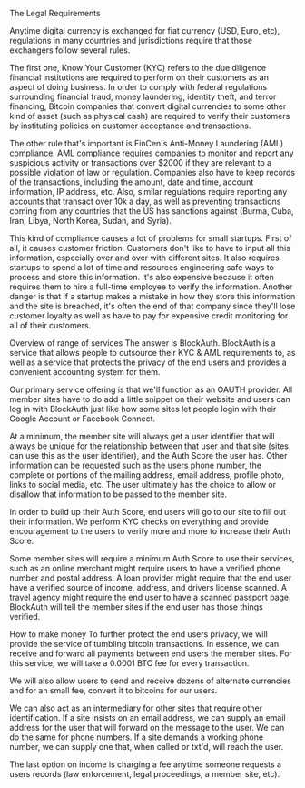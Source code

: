 The Legal Requirements

Anytime digital currency is exchanged for fiat currency (USD, Euro, etc), regulations in many countries and jurisdictions require that those exchangers follow several rules. 

The first one, Know Your Customer (KYC) refers to the due diligence financial institutions are required to perform on their customers as an aspect of doing business. In order to comply with federal regulations surrounding financial fraud, money laundering, identity theft, and terror financing, Bitcoin companies that convert digital currencies to some other kind of asset (such as physical cash) are required to verify their customers by instituting policies on customer acceptance and transactions.

The other rule that's important is FinCen's Anti-Money Laundering (AML) compliance. 
AML compliance requires companies to monitor and report any suspicious activity or transactions over $2000 if they are relevant to a possible violation of law or regulation. Companies also have to keep records of the transactions, including the amount, date and time, account information, IP address, etc. Also, similar regulations require reporting any accounts that transact over 10k a day, as well as preventing transactions coming from any countries that the US has sanctions against (Burma, Cuba, Iran, Libya, North Korea, Sudan, and Syria). 

This kind of compliance causes a lot of problems for small startups. First of all, it causes customer friction. Customers don't like to have to input all this information, especially over and over with different sites. It also requires startups to spend a lot of time and resources engineering safe ways to process and store this information. It's also expensive because it often requires them to hire a full-time employee to verify the information. Another danger is that if a startup makes a mistake in how they store this information and the site is breached, it's often the end of that company since they'll lose customer loyalty as well as have to pay for expensive credit monitoring for all of their customers. 

Overview of range of services
The answer is BlockAuth. BlockAuth is a service that allows people to outsource their KYC & AML requirements to, as well as a service that protects the privacy of the end users and provides a convenient accounting system for them. 

Our primary service offering is that we'll function as an OAUTH provider. All member sites have to do add a little snippet on their website and users can log in with BlockAuth just like how some sites let people login with their Google Account or Facebook Connect. 

At a minimum, the member site will always get a user identifier that will always be unique for the relationship between that user and that site (sites can use this as the user identifier), and the Auth Score the user has. Other information can be requested such as the users phone number, the complete or portions of the mailing address, email address, profile photo, links to social media, etc. The user ultimately has the choice to allow or disallow that information to be passed to the member site. 

In order to build up their Auth Score, end users will go to our site to fill out their information. We perform KYC checks on everything and provide encouragement to the users to verify more and more to increase their Auth Score. 

Some member sites will require a minimum Auth Score to use their services, such as an online merchant might require users to have a verified phone number and postal address. A loan provider might require that the end user have a verified source of income, address, and drivers license scanned. A travel agency might require the end user to have a scanned passport page. BlockAuth will tell the member sites if the end user has those things verified. 


How to make money
To further protect the end users privacy, we will provide the service of tumbling bitcoin transactions. In essence, we can receive and forward all payments between end users the member sites. For this service, we will take a 0.0001 BTC fee for every transaction. 

We will also allow users to send and receive dozens of alternate currencies and for an small fee, convert it to bitcoins for our users. 

We can also act as an intermediary for other sites that require other identification. If a site insists on an email address, we can supply an email address for the user that will forward on the message to the user. We can do the same for phone numbers. If a site demands a working phone number, we can supply one that, when called or txt'd, will reach the user. 

The last option on income is charging a fee anytime someone requests a users records (law enforcement, legal proceedings, a member site, etc). 


